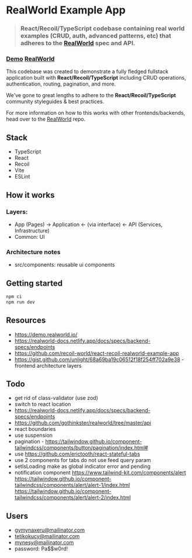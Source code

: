 # RealWorld Example App

> ### React/Recoil/TypeScript codebase containing real world examples (CRUD, auth, advanced patterns, etc) that adheres to the [RealWorld](https://github.com/gothinkster/realworld) spec and API.

### [Demo](https://github.com/gothinkster/realworld) [RealWorld](https://github.com/gothinkster/realworld)

This codebase was created to demonstrate a fully fledged fullstack application built with **React/Recoil/TypeScript** including CRUD operations, authentication, routing, pagination, and more.

We've gone to great lengths to adhere to the **React/Recoil/TypeScript** community styleguides & best practices.

For more information on how to this works with other frontends/backends, head over to the [RealWorld](https://github.com/gothinkster/realworld) repo.

## Stack

- TypeScript
- React
- Recoil
- Vite
- ESLint

## How it works

### Layers:

- App (Pages) -> Application <- (via interface) <- API (Services, Infrastructure)
- Common: UI

### Architecture notes

- src/components: reusable ui components

## Getting started

```sh
npm ci
npm run dev
```

## Resources

- https://demo.realworld.io/
- https://realworld-docs.netlify.app/docs/specs/backend-specs/endpoints
- https://github.com/recoil-world/react-recoil-realworld-example-app
- https://gist.github.com/unlight/68a69ba19c06512f18f254ff702a9e38 - frontend architecture layers

## Todo

- get rid of class-validator (use zod)
- switch to react location
- https://realworld-docs.netlify.app/docs/specs/backend-specs/endpoints
- https://github.com/gothinkster/realworld/tree/master/api
- react boundaries
- use suspension
- pagination - https://tailwindow.github.io/component-tailwindcss/components/button/pagination/index.html#
- use https://github.com/erictooth/react-stateful-tabs
- use 2 components for tabs do not use feed query param
- setIsLoading make as global indicator error and pending
- notification component https://www.tailwind-kit.com/components/alert https://tailwindow.github.io/component-tailwindcss/components/alert/alert-1/index.html https://tailwindow.github.io/component-tailwindcss/components/alert/alert-2/index.html

## Users

- gymynaxeru@mailinator.com
- tetikokucy@mailinator.com
- mynesy@mailinator.com
- password: Pa$$w0rd!
